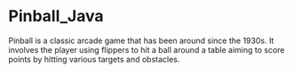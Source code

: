 # Pinball_Java
Pinball is a classic arcade game that has been around since the 1930s. It involves the player using flippers to hit a ball around a table aiming to score points by hitting various targets and obstacles.
